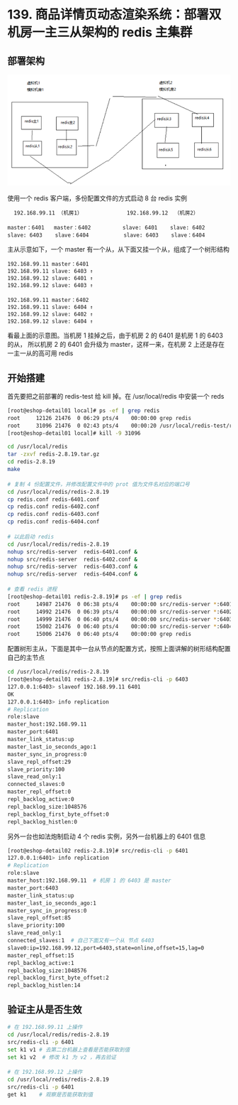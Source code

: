 # 139. 商品详情页动态渲染系统：部署双机房一主三从架构的 redis 主集群

## 部署架构
![](assets/markdown-img-paste-20190721204338990.png)

使用一个 redis 客户端，多份配置文件的方式启动 8 台 redis 实例

```
  192.168.99.11 （机房1）              192.168.99.12  （机房2）

master：6401   master：6402          slave: 6401    slave: 6402   
slave: 6403    slave：6404           slave: 6403    slave：6404
```

主从示意如下，一个 master 有一个从，从下面又挂一个从，组成了一个树形结构

```
192.168.99.11 master：6401
192.168.99.11 slave: 6403 ↑
192.168.99.12 slave: 6401 ↑
192.168.99.12 slave: 6403 ↑

192.168.99.11 master：6402
192.168.99.11 slave: 6404 ↑
192.168.99.12 slave: 6402 ↑
192.168.99.12 slave: 6404 ↑
```

看最上面的示意图。当机房 1 挂掉之后，由于机房 2 的 6401 是机房 1 的 6403 的从，
所以机房 2 的 6401 会升级为 master，这样一来，在机房 2 上还是存在一主一从的高可用 redis

## 开始搭建
首先要把之前部署的 redis-test 给 kill 掉。在 /usr/local/redis 中安装一个 reds

```bash
[root@eshop-detail01 local]# ps -ef | grep redis
root     12126 21476  0 06:29 pts/4    00:00:00 grep redis
root     31096 21476  0 02:43 pts/4    00:00:20 /usr/local/redis-test/redis-2.8.19/src/redis-server *:6379                                       
[root@eshop-detail01 local]# kill -9 31096
```

```bash
cd /usr/local/redis
tar -zxvf redis-2.8.19.tar.gz
cd redis-2.8.19
make

# 复制 4 份配置文件，并修改配置文件中的 prot 值为文件名对应的端口号
cd /usr/local/redis/redis-2.8.19
cp redis.conf redis-6401.conf
cp redis.conf redis-6402.conf
cp redis.conf redis-6403.conf
cp redis.conf redis-6404.conf

# 以此启动 redis
cd /usr/local/redis/redis-2.8.19
nohup src/redis-server  redis-6401.conf &
nohup src/redis-server  redis-6402.conf &
nohup src/redis-server  redis-6403.conf &
nohup src/redis-server  redis-6404.conf &

# 查看 redis 进程
[root@eshop-detail01 redis-2.8.19]# ps -ef | grep redis
root     14987 21476  0 06:38 pts/4    00:00:00 src/redis-server *:6401         
root     14992 21476  0 06:39 pts/4    00:00:00 src/redis-server *:6402         
root     14999 21476  0 06:40 pts/4    00:00:00 src/redis-server *:6403         
root     15002 21476  0 06:40 pts/4    00:00:00 src/redis-server *:6404         
root     15006 21476  0 06:40 pts/4    00:00:00 grep redis
```

配置树形主从，下面是其中一台从节点的配置方式，按照上面讲解的树形结构配置自己的主节点

```bash
cd /usr/local/redis/redis-2.8.19
[root@eshop-detail01 redis-2.8.19]# src/redis-cli -p 6403
127.0.0.1:6403> slaveof 192.168.99.11 6401
OK
127.0.0.1:6403> info replication
# Replication
role:slave
master_host:192.168.99.11
master_port:6401
master_link_status:up
master_last_io_seconds_ago:1
master_sync_in_progress:0
slave_repl_offset:29
slave_priority:100
slave_read_only:1
connected_slaves:0
master_repl_offset:0
repl_backlog_active:0
repl_backlog_size:1048576
repl_backlog_first_byte_offset:0
repl_backlog_histlen:0
```

另外一台也如法炮制启动 4 个 redis 实例，另外一台机器上的 6401 信息

```bash
[root@eshop-detail02 redis-2.8.19]# src/redis-cli -p 6401
127.0.0.1:6401> info replication
# Replication
role:slave
master_host:192.168.99.11  # 机房 1 的 6403 是 master
master_port:6403
master_link_status:up
master_last_io_seconds_ago:1
master_sync_in_progress:0
slave_repl_offset:85
slave_priority:100
slave_read_only:1
connected_slaves:1  # 自己下面又有一个从 节点 6403
slave0:ip=192.168.99.12,port=6403,state=online,offset=15,lag=0
master_repl_offset:15
repl_backlog_active:1
repl_backlog_size:1048576
repl_backlog_first_byte_offset:2
repl_backlog_histlen:14
```

## 验证主从是否生效

```bash
# 在 192.168.99.11 上操作
cd /usr/local/redis/redis-2.8.19
src/redis-cli -p 6401
set k1 v1 # 去第二台机器上查看是否能获取到值
set k1 v2  # 修改 k1 为 v2 ，再去验证

# 在 192.168.99.12 上操作
cd /usr/local/redis/redis-2.8.19
src/redis-cli -p 6401
get k1    # 观察是否能获取到值

```
